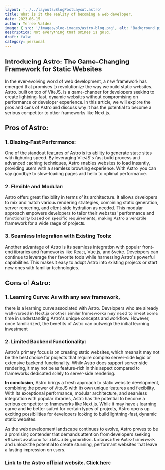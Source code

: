 ```yaml
---
layout: '../../layouts/BlogPostLayout.astro'
title: What is it the reality of becoming a web developer.
date: 2023-06-15
author: Yefree Valdez
image: { src: '/images/blog-images/astro-blog.png', alt: 'Background picture.' }
description: Not everything that shines is gold.
draft: false
category: personal
---
```


## Introducing Astro: The Game-Changing Framework for Static Websites

In the ever-evolving world of web development, a new framework has emerged that promises to revolutionize the way we build static websites. Astro, built on top of ViteJS, is a game-changer for developers seeking to create lightning-fast, dynamic websites without compromising on performance or developer experience. In this article, we will explore the pros and cons of Astro and discuss why it has the potential to become a serious competitor to other frameworks like Next.js.

## Pros of Astro:

### 1. Blazing-Fast Performance:

One of the standout features of Astro is its ability to generate static sites with lightning speed. By leveraging ViteJS's fast build process and advanced caching techniques, Astro enables websites to load instantly, providing users with a seamless browsing experience. With Astro, you can say goodbye to slow-loading pages and hello to optimal performance.

### 2. Flexible and Modular:

Astro offers great flexibility in terms of its architecture. It allows developers to mix and match various rendering strategies, combining static generation, server rendering, and client-side hydration as needed. This modular approach empowers developers to tailor their websites' performance and functionality based on specific requirements, making Astro a versatile framework for a wide range of projects.

### 3. Seamless Integration with Existing Tools:

Another advantage of Astro is its seamless integration with popular front-end libraries and frameworks like React, Vue.js, and Svelte. Developers can continue to leverage their favorite tools while harnessing Astro's powerful capabilities. This makes it easy to adopt Astro into existing projects or start new ones with familiar technologies.

## Cons of Astro:

### 1. Learning Curve: As with any new framework,

there is a learning curve associated with Astro. Developers who are already well-versed in Next.js or other similar frameworks may need to invest some time in understanding Astro's unique concepts and workflow. However, once familiarized, the benefits of Astro can outweigh the initial learning investment.

### 2. Limited Backend Functionality:

Astro's primary focus is on creating static websites, which means it may not be the best choice for projects that require complex server-side logic or extensive backend functionality. While Astro does support server-side rendering, it may not be as feature-rich in this aspect compared to frameworks dedicated solely to server-side rendering.

**In conclusion**, Astro brings a fresh approach to static website development, combining the power of ViteJS with its own unique features and flexibility. With its exceptional performance, modular architecture, and seamless integration with popular libraries, Astro has the potential to become a serious competitor to frameworks like Next.js. While it may have a learning curve and be better suited for certain types of projects, Astro opens up exciting possibilities for developers looking to build lightning-fast, dynamic static websites.

As the web development landscape continues to evolve, Astro proves to be a promising contender that demands attention from developers seeking efficient solutions for static site generation. Embrace the Astro framework and unlock the potential to create stunning, performant websites that leave a lasting impression on users.

### Link to the Astro official website. [Click here](https://astro.build/)
